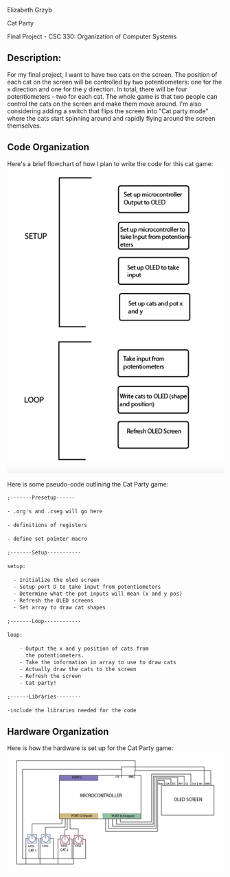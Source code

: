 Elizabeth Grzyb

Cat Party

Final Project - CSC 330: Organization of Computer Systems

## Description:
For my final project, I want to have two cats on the screen. The position of each cat on the screen will be controlled by two potentiometers: one for the x direction and one for the y direction. In total, there will be four potentiometers - two for each cat. The whole game is that two people can control the cats on the screen and make them move around. I'm also considering adding a switch that flips the screen into "Cat party mode" where the cats start spinning around and rapidly flying around the screen themselves.

## Code Organization
Here's a brief flowchart of how I plan to write the code for this cat game:
![](organization_diagram.png)

Here is some pseudo-code outlining the Cat Party game:

```
;-------Presetup------

- .org's and .cseg will go here

- definitions of registers

- define set pointer macro

;-------Setup-----------

setup:

  - Initialize the oled screen
  - Setup port D to take input from potentiometers
  - Determine what the pot inputs will mean (x and y pos)
  - Refresh the OLED screens
  - Set array to draw cat shapes

;-------Loop------------

loop:

    - Output the x and y position of cats from
      the potentiometers.
    - Take the information in array to use to draw cats
    - Actually draw the cats to the screen
    - Refresh the screen
    - Cat party!

;------Libraries--------

-include the libraries needed for the code
```

## Hardware Organization

Here is how the hardware is set up for the Cat Party game:
![](hardware_diagram.png)